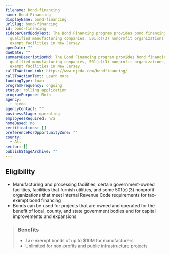 ```yaml
---
filename: bond-financing
name: Bond Financing
displayName: bond-financing
urlSlug: bond-financing
id: bond-financing
sidebarCardBodyText: The Bond Financing program provides bond financing to
  qualified manufacturing companies, 501(c)(3) nonprofit organizations, and
  exempt facilities in New Jersey.
openDate: ""
dueDate: ""
summaryDescriptionMd: The Bond Financing program provides bond financing to
  qualified manufacturing companies, 501(c)(3) nonprofit organizations, and
  exempt facilities in New Jersey.
callToActionLink: https://www.njeda.com/bondfinancing/
callToActionText: Learn more
fundingType: loan
programFrequency: ongoing
status: rolling application
programPurpose: Both
agency:
  - njeda
agencyContact: ""
businessStage: operating
employeesRequired: n/a
homeBased: no
certifications: []
preferenceForOpportunityZone: ""
county:
  - All
sector: []
publishStageArchive: ""
---
```


## Eligibility

- Manufacturing and processing facilities, certain government-owned facilities, facilities that furnish utilities, and some 501(c)(3) nonprofit organizations that meet Internal Revenue Code requirements for tax-exempt bond financing
- Bonds can be used for projects that are owned and operated for the benefit of local, county, and state government bodies and for capital improvements and expansions

> ### Benefits
>
> - Tax-exempt bonds of up to $10M for manufacturers
> - Unlimited for non-profits and public infrastructure projects
